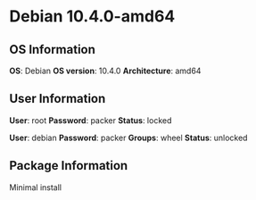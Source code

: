 # Debian 10.4.0-amd64
## OS Information
__OS__: Debian
__OS version__: 10.4.0
__Architecture__: amd64

## User Information
__User__: root
__Password__: packer
__Status__: locked

__User__: debian
__Password__: packer
__Groups__: wheel
__Status__: unlocked

## Package Information
Minimal install
